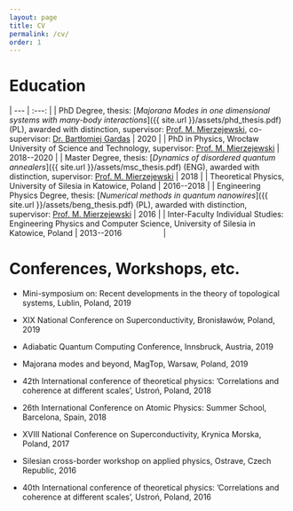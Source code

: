 ```yaml
---
layout: page
title: CV
permalink: /cv/
order: 1
---
```


# Education



| --- | :---: |
| PhD Degree, thesis: [*Majorana Modes in one dimensional systems with many-body interactions*]({{ site.url }}/assets/phd_thesis.pdf) (PL), awarded with distinction, supervisor: [Prof. M. Mierzejewski][mierzej], co-supervisor: [Dr. Bartłomiej Gardas][gardas] | 2020 |
| PhD in Physics, Wrocław University of Science and Technology, supervisor: [Prof. M. Mierzejewski][mierzej] | 2018--2020 |
| Master Degree, thesis: [*Dynamics of disordered quantum annealers*]({{ site.url }}/assets/msc_thesis.pdf) (ENG), awarded with distinction, supervisor: [Prof. M. Mierzejewski][mierzej] | 2018 |
| Theoretical Physics, University of Silesia in Katowice, Poland | 2016--2018 |
| Engineering Physics Degree, thesis: [*Numerical methods in quantum nanowires*]({{ site.url }}/assets/beng_thesis.pdf) (PL), awarded with distinction, supervisor: [Prof. M. Mierzejewski][mierzej] | 2016 |
| Inter-Faculty Individual Studies: Engineering Physics and Computer Science, University of Silesia in Katowice, Poland | 2013--2016 &nbsp; &nbsp; &nbsp; &nbsp; &nbsp; &nbsp; &nbsp; &nbsp; &nbsp; |

# Conferences, Workshops, etc.
* Mini-symposium on: Recent developments in the theory of topological systems,
Lublin, Poland, 2019

* XIX National Conference on Superconductivity, Bronisławów, Poland, 2019

* Adiabatic Quantum Computing Conference, Innsbruck, Austria, 2019

* Majorana modes and beyond, MagTop, Warsaw, Poland, 2019

* 42th International conference of theoretical physics:
’Correlations and coherence at different scales’, Ustroń, Poland, 2018

* 26th International Conference on Atomic Physics: Summer School, Barcelona, Spain, 2018 

* XVIII National Conference on Superconductivity, Krynica Morska, Poland, 2017

* Silesian cross-border workshop on applied physics, Ostrave, Czech Republic, 2016

* 40th International conference of theoretical physics:
’Correlations and coherence at different scales’, Ustroń, Poland, 2016

[arma]: http://arma.sourceforge.net/
[mierzej]: http://www.if.pwr.edu.pl/~mierzejewski/
[gardas]: https://sites.google.com/view/bartomiej-gardas/

